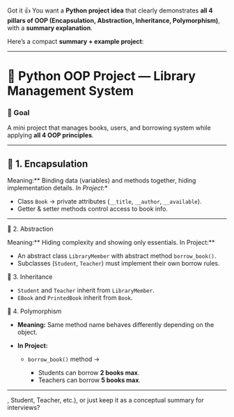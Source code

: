 Got it 👍 You want a **Python project idea** that clearly demonstrates **all 4 pillars of OOP (Encapsulation, Abstraction, Inheritance, Polymorphism)**, with a **summary explanation**.

Here’s a compact **summary + example project**:

---

# 🐍 Python OOP Project — **Library Management System**

### 🎯 Goal

A mini project that manages books, users, and borrowing system while applying **all 4 OOP principles**.

---

## 🔹 1. Encapsulation

Meaning:** Binding data (variables) and methods together, hiding implementation details.
*In Project:**

  * Class `Book` → private attributes (`__title`, `__author`, `__available`).
  * Getter & setter methods control access to book info.

---

🔹 2. Abstraction

Meaning:** Hiding complexity and showing only essentials.
In Project:**

  * An abstract class `LibraryMember` with abstract method `borrow_book()`.
  * Subclasses (`Student`, `Teacher`) must implement their own borrow rules.

🔹 3. Inheritance

  * `Student` and `Teacher` inherit from `LibraryMember`.
  * `EBook` and `PrintedBook` inherit from `Book`.

🔹 4. Polymorphism

* **Meaning:** Same method name behaves differently depending on the object.
* **In Project:**

  * `borrow_book()` method →

    * Students can borrow **2 books max**.
    * Teachers can borrow **5 books max**.

---
, Student, Teacher, etc.), or just keep it as a conceptual summary for interviews?
